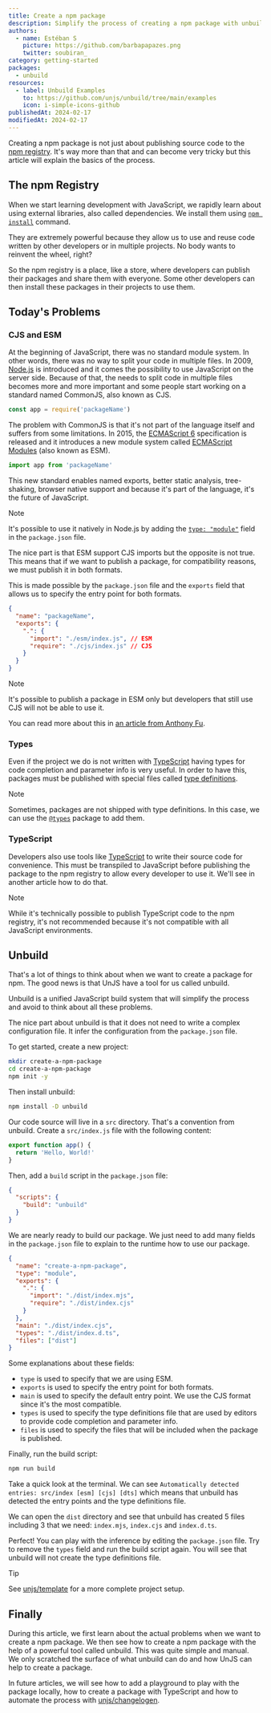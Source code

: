 ```yaml
---
title: Create a npm package
description: Simplify the process of creating a npm package with unbuild.
authors:
  - name: Estéban S
    picture: https://github.com/barbapapazes.png
    twitter: soubiran_
category: getting-started
packages:
  - unbuild
resources:
  - label: Unbuild Examples
    to: https://github.com/unjs/unbuild/tree/main/examples
    icon: i-simple-icons-github
publishedAt: 2024-02-17
modifiedAt: 2024-02-17
---
```


Creating a npm package is not just about publishing source code to the [npm registry](https://www.npmjs.com/). It's way more than that and can become very tricky but this article will explain the basics of the process.

## The npm Registry

When we start learning development with JavaScript, we rapidly learn about using external libraries, also called dependencies. We install them using [`npm install`](https://docs.npmjs.com/cli/commands/npm-install) command.

They are extremely powerful because they allow us to use and reuse code written by other developers or in multiple projects. No body wants to reinvent the wheel, right?

So the npm registry is a place, like a store, where developers can publish their packages and share them with everyone. Some other developers can then install these packages in their projects to use them.

## Today's Problems

### CJS and ESM

At the beginning of JavaScript, there was no standard module system. In other words, there was no way to split your code in multiple files. In 2009, [Node.js](https://nodejs.org/) is introduced and it comes the possibility to use JavaScript on the server side. Because of that, the needs to split code in multiple files becomes more and more important and some people start working on a standard named CommonJS, also known as CJS.

```js [CJS]
const app = require('packageName')
```

The problem with CommonJS is that it's not part of the language itself and suffers from some limitations. In 2015, the [ECMAScript 6](https://www.ecma-international.org/ecma-262/6.0/) specification is released and it introduces a new module system called [ECMAScript Modules](https://developer.mozilla.org/en-US/docs/Web/JavaScript/Guide/Modules) (also known as ESM).

```js [ESM]
import app from 'packageName'
```

This new standard enables named exports, better static analysis, tree-shaking, browser native support and because it's part of the language, it's the future of JavaScript.

> [!NOTE]
> It's possible to use it natively in Node.js by adding the [`type: "module"`](https://nodejs.org/api/packages.html#packagejson-and-file-extensions) field in the `package.json` file.

The nice part is that ESM support CJS imports but the opposite is not true. This means that if we want to publish a package, for compatibility reasons, we must publish it in both formats.

This is made possible by the `package.json` file and the `exports` field that allows us to specify the entry point for both formats.

```json [package.json]
{
  "name": "packageName",
  "exports": {
    ".": {
      "import": "./esm/index.js", // ESM
      "require": "./cjs/index.js" // CJS
    }
  }
}
```

> [!NOTE]
> It's possible to publish a package in ESM only but developers that still use CJS will not be able to use it.

You can read more about this in [an article from Anthony Fu](https://antfu.me/posts/publish-esm-and-cjs).

### Types

Even if the project we do is not written with [TypeScript](https://www.typescriptlang.org/) having types for code completion and parameter info is very useful. In order to have this, packages must be published with special files called [type definitions](https://www.typescriptlang.org/docs/handbook/2/type-declarations.html).

> [!NOTE]
> Sometimes, packages are not shipped with type definitions. In this case, we can use the [`@types`](https://github.com/DefinitelyTyped/DefinitelyTyped) package to add them.

### TypeScript

Developers also use tools like [TypeScript](https://www.typescriptlang.org/) to write their source code for convenience. This must be transpiled to JavaScript before publishing the package to the npm registry to allow every developer to use it. We'll see in another article how to do that.

> [!NOTE]
> While it's technically possible to publish TypeScript code to the npm registry, it's not recommended because it's not compatible with all JavaScript environments.

## Unbuild

That's a lot of things to think about when we want to create a package for npm. The good news is that UnJS have a tool for us called unbuild.

Unbuild is a unified JavaScript build system that will simplify the process and avoid to think about all these problems.

The nice part about unbuild is that it does not need to write a complex configuration file. It infer the configuration from the `package.json` file.

To get started, create a new project:

```sh
mkdir create-a-npm-package
cd create-a-npm-package
npm init -y
```

Then install unbuild:

```sh
npm install -D unbuild
```

Our code source will live in a `src` directory. That's a convention from unbuild. Create a `src/index.js` file with the following content:

```js [src/index.js]
export function app() {
  return 'Hello, World!'
}
```

Then, add a `build` script in the `package.json` file:

```json [package.json]
{
  "scripts": {
    "build": "unbuild"
  }
}
```

We are nearly ready to build our package. We just need to add many fields in the `package.json` file to explain to the runtime how to use our package.

```json [package.json]
{
  "name": "create-a-npm-package",
  "type": "module",
  "exports": {
    ".": {
      "import": "./dist/index.mjs",
      "require": "./dist/index.cjs"
    }
  },
  "main": "./dist/index.cjs",
  "types": "./dist/index.d.ts",
  "files": ["dist"]
}
```

Some explanations about these fields:

- `type` is used to specify that we are using ESM.
- `exports` is used to specify the entry point for both formats.
- `main` is used to specify the default entry point. We use the CJS format since it's the most compatible.
- `types` is used to specify the type definitions file that are used by editors to provide code completion and parameter info.
- `files` is used to specify the files that will be included when the package is published.

Finally, run the build script:

```sh
npm run build
```

Take a quick look at the terminal. We can see `Automatically detected entries: src/index [esm] [cjs] [dts]` which means that unbuild has detected the entry points and the type definitions file.

We can open the `dist` directory and see that unbuild has created 5 files including 3 that we need: `index.mjs`, `index.cjs` and `index.d.ts`.

Perfect! You can play with the inference by editing the `package.json` file. Try to remove the `types` field and run the build script again. You will see that unbuild will not create the type definitions file.

> [!TIP]
> See [unjs/template](https://github.com/unjs/template) for a more complete project setup.

## Finally

During this article, we first learn about the actual problems when we want to create a npm package. We then see how to create a npm package with the help of a powerful tool called unbuild. This was quite simple and manual. We only scratched the surface of what unbuild can do and how UnJS can help to create a package.

In future articles, we will see how to add a playground to play with the package locally, how to create a package with TypeScript and how to automate the process with [unjs/changelogen](https://changelogen.unjs.io/).
